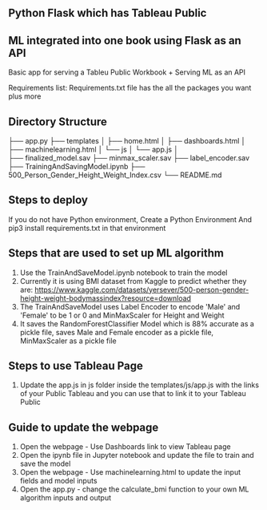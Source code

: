 ## Python Flask which has Tableau Public 
## ML integrated into one book using Flask as an API

Basic app for serving a Tableu Public Workbook + Serving ML as an API

Requirements list: Requirements.txt file has the all the packages you want plus more

## Directory Structure

├── app.py
├── templates
│   ├── home.html
│   ├── dashboards.html
│ 	├── machinelearning.html
│   └── js
│ 		└── app.js
│ 	
├── finalized_model.sav
├── minmax_scaler.sav
├── label_encoder.sav
├── TrainingAndSavingModel.ipynb
├── 500_Person_Gender_Height_Weight_Index.csv
└── README.md

## Steps to deploy
If you do not have Python environment, Create a Python Environment 
And pip3 install requirements.txt in that environment 

## Steps that are used to set up ML algorithm
1) Use the TrainAndSaveModel.ipynb notebook to train the model
2) Currently it is using BMI dataset from Kaggle to predict whether they are:
https://www.kaggle.com/datasets/yersever/500-person-gender-height-weight-bodymassindex?resource=download
3) The TrainAndSaveModel uses Label Encoder to encode 'Male' and 'Female' to be 1 or 0 and MinMaxScaler for Height and Weight
4) It saves the RandomForestClassifier Model which is 88% accurate as a pickle file, saves Male and Female encoder as a pickle file, MinMaxScaler as a pickle file

## Steps to use Tableau Page
1) Update the app.js in js folder inside the templates/js/app.js with the links of your Public Tableau and you can use that to link it to your Tableau Public


## Guide to update the webpage
1) Open the webpage - Use Dashboards link to view Tableau page
2) Open the ipynb file in Jupyter notebook and update the file to train and save the model
2) Open the webpage - Use machinelearning.html to update the input fields and model inputs
4) Open the app.py - change the calculate_bmi function to your own ML algorithm inputs and output






